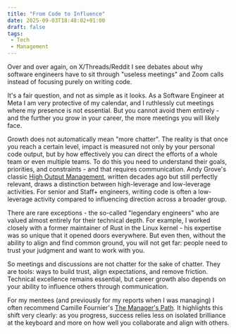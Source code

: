 ```yaml
---
title: "From Code to Influence"
date: 2025-09-03T18:48:02+01:00
draft: false
tags:
 - Tech
 - Management
---
```


Over and over again, on X/Threads/Reddit I see debates about why software engineers have to sit through "useless meetings" and Zoom calls instead of focusing purely on writing code.  

It's a fair question, and not as simple as it looks. As a Software Engineer at Meta I am very protective of my calendar, and I ruthlessly cut meetings where my presence is not essential. But you cannot avoid them entirely - and the further you grow in your career, the more meetings you will likely face.  

Growth does not automatically mean "more chatter". The reality is that once you reach a certain level, impact is measured not only by your personal code output, but by how effectively you can direct the efforts of a whole team or even multiple teams. To do this you need to understand their goals, priorities, and constraints - and that requires communication. Andy Grove's classic [High Output Management](https://en.wikipedia.org/wiki/High_Output_Management), written decades ago but still perfectly relevant, draws a distinction between high-leverage and low-leverage activities. For senior and Staff+ engineers, writing code is often a low-leverage activity compared to influencing direction across a broader group.  

There are rare exceptions - the so-called "legendary engineers" who are valued almost entirely for their technical depth. For example, I worked closely with a former maintainer of Rust in the Linux kernel - his expertise was so unique that it opened doors everywhere. But even then, without the ability to align and find common ground, you will not get far: people need to trust your judgment and want to work with you.  

So meetings and discussions are not chatter for the sake of chatter. They are tools: ways to build trust, align expectations, and remove friction. Technical excellence remains essential, but career growth also depends on your ability to influence others through communication.  

For my mentees (and previously for my reports when I was managing) I often recommend Camille Fournier's [The Manager's Path](https://www.oreilly.com/library/view/the-managers-path/9781491973882). It highlights this shift very clearly: as you progress, success relies less on isolated brilliance at the keyboard and more on how well you collaborate and align with others.